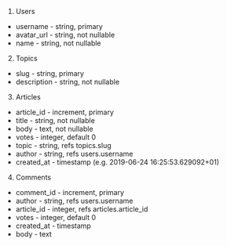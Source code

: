 1. Users
* username - string, primary
* avatar_url - string, not nullable
* name - string, not nullable

2. Topics
* slug - string, primary
* description - string, not nullable

3. Articles
* article_id - increment, primary
* title - string, not nullable
* body - text, not nullable
* votes - integer, default 0
* topic - string, refs topics.slug
* author - string, refs users.username
* created_at - timestamp (e.g. 2019-06-24 16:25:53.629092+01)

4. Comments

* comment_id - increment, primary
* author - string, refs users.username
* article_id - integer, refs articles.article_id
* votes - integer, default 0
* created_at - timestamp
* body - text